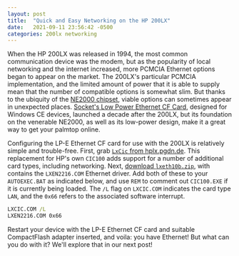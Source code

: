 ```yaml
---
layout: post
title:  "Quick and Easy Networking on the HP 200LX"
date:   2021-09-11 23:56:42 -0500
categories: 200lx networking
---
```


When the HP 200LX was released in 1994, the most common communication device was the modem, but as the popularity of local networking and the internet increased, more PCMCIA Ethernet options began to appear on the market. The 200LX's particular PCMCIA implementation, and the limited amount of power that it is able to supply mean that the number of compatible options is somewhat slim. But thanks to the ubiquity of the [NE2000 chipset](https://en.wikipedia.org/wiki/NE1000#NE2000), viable options can sometimes appear in unexpected places. [Socket's Low Power Ethernet CF Card](https://web.archive.org/web/20060316085033/http://www.socketcom.com/product/EA2900-117.asp), designed for Windows CE devices, launched a decade after the 200LX, but its foundation on the venerable NE2000, as well as its low-power design, make it a great way to get your palmtop online.  

Configuring the LP-E Ethernet CF card for use with the 200LX is relatively simple and trouble-free. First, grab [`LxCic` from hplx.pgdn.de](http://hplx.pgdn.de/). This replacement for HP's own `CIC100` adds support for a number of additional card types, including networking. Next, [download `lxeth10b.zip`](https://sourceforge.net/projects/rwhitby/files/HP200LX%20Ethernet%20Drivers/1.0/), with contains the `LXEN2216.COM` Ethernet driver. Add both of these to your `AUTOEXEC.BAT` as indicated below, and use `REM` to comment out `CIC100.EXE` if it is currently being loaded. The `/L` flag on `LXCIC.COM` indicates the card type `LAN`, and the `0x66` refers to the associated software interrupt.  

```bat
LXCIC.COM /L
LXEN2216.COM 0x66
```

Restart your device with the LP-E Ethernet CF card and suitable CompactFlash adapter inserted, and voila: you have Ethernet! But what can you do with it? We'll explore that in our next post!  
